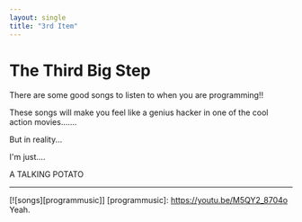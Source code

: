 ```yaml
---
layout: single
title: "3rd Item"
---
```


# The Third Big Step

There are some good songs to listen to when you are programming!!  

These songs will make you feel like a genius hacker in one of the cool action movies.......  

But in reality...  

I'm just....  

A TALKING POTATO  

---

[![songs][programmusic]]
[programmusic]:
https://youtu.be/M5QY2_8704o  
Yeah.
